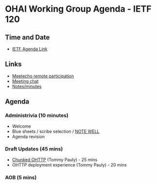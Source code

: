 # OHAI Working Group Agenda - IETF 120

## Time and Date
* [IETF Agenda Link](https://datatracker.ietf.org/meeting/120/agenda/?show=ohai)

## Links
* [Meetecho remote participation](https://meetings.conf.meetecho.com/ietf120/?group=ohai&short=&item=1)
* [Meeting chat](xmpp:ohai@jabber.ietf.org?join) 
* [Notes/minutes](https://codimd.ietf.org/notes-ietf-120-ohai) 

## Agenda

### Administrivia (10 minutes)
* Welcome
* Blue sheets / scribe selection / [NOTE WELL](https://www.ietf.org/about/note-well.html) 
* Agenda revision

### Draft Updates (45 mins)
* [Chunked OHTTP](https://datatracker.ietf.org/doc/draft-ohai-chunked-ohttp/) (Tommy Pauly) - 25 mins 
* OHTTP deployment experience (Tommy Pauly) - 20 mins 

### AOB (5 mins)

